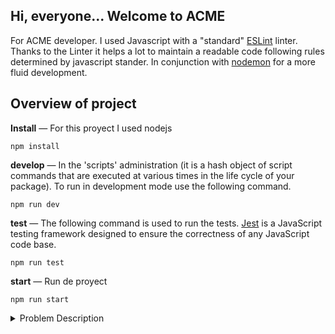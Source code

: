 ## Hi, everyone... Welcome to ACME

For ACME developer. I used Javascript with a "standard" [ESLint](https://eslint.org/) linter. Thanks to the Linter it helps a lot to maintain a readable code following rules determined by javascript stander.
 In conjunction with [nodemon](https://github.com/remy/nodemon) for a more fluid development.

## Overview of project

**Install** — For this proyect I used nodejs

```terminal
npm install
```

**develop** — In the 'scripts' administration (it is a hash object of script commands that are executed at various times in the life cycle of your package).  To run in development mode use the following command.
```terminal
npm run dev
```

**test** — The following command is used to run the tests. [Jest](https://jestjs.io/) is a JavaScript testing framework designed to ensure the correctness of any JavaScript code base.
```terminal
npm run test
```

**start** — Run de proyect
```terminal
npm run start
```

<details><summary>Problem Description</summary>
The company ACME offers their employees the flexibility to work the hours they want. They will pay for the hours worked based on the day of the week and time of day, according to the following table:

| Monday - Friday|Price  |
|----------------|-------|
| 00:01 - 09:00  |25 USD |
| 09:01 - 18:00  |15 USD |
| 18:01 - 00:00  |20 USD |


| Saturday - Sunday |Price  |
|-------------------|-------|
| 00:01 - 09:00     |30 USD |
| 09:01 - 18:00     |20 USD |
| 18:01 - 00:00     |25 USD |

The goal of this exercise is to calculate the total that the company has to pay an employee, based on the hours they worked and the times during which they worked. The following abbreviations will be used for entering data:

| Monday | Tuesday | Wednesday | Thursday | Friday | Saturday | Sunday |
|--------|---------|-----------|----------|--------|----------|--------|
| MO     | TU      | WE        | TH       | FR     | SA       | SU     |

**Input:** the name of an employee and the schedule they worked, indicating the time and hours. This should be a .txt file with at least five sets of data. You can include the data from our two examples below.

**Output:** indicate how much the employee has to be paid

For example:

| Case       | Case 1                                                                     | Case 2                                           |
|------------|----------------------------------------------------------------------------|--------------------------------------------------|
| **Input**  | RENE=MO10:00-12:00,TU10:00-12:00,TH01:00-03:00,SA14:00-18:00,SU20:00-21:00 | ASTRID=MO10:00-12:00,TH12:00-14:00,SU20:00-21:00 |
| **Output** | The amount to pay RENE is: 215 USD                                         | The amount to pay ASTRID is: 85 USD              |

</details>